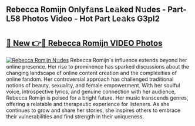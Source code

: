 ## Rebecca Romijn Onlyf𝚊ns Le𝚊ked N𝚞des - Part-L58 Photos Video - Hot Part Le𝚊ks G3pI2

# <h2><a href="http://ab65874.deff.icu/?id=Rebecca+Romijn">🔗 New 👉🔴 Rebecca Romijn VIDEO Photos</a></h2>

[![Rebecca Romijn N𝚞des](https://i.imgur.com/rIISA9y.gif)](http://ab65874.deff.icu/?id=Rebecca+Romijn)
Rebecca Romijn's influence extends beyond her online presence. Her rise to prominence has sparked discussions about the changing landscape of online content creation and the complexities of online fandom. Her controversial approach has challenged traditional notions of beauty, sexuality, and female empowerment. With her soulful voice, introspective lyrics, and genuine connection with her audience, Rebecca Romijn is poised for a bright future. Her music transcends genres, offering a relatable and therapeutic experience for listeners. As she continues to grow and share her stories, she inspires others to embrace their vulnerabilities and find strength in their uniqueness.
